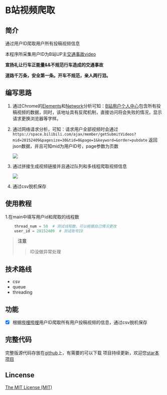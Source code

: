 # B站视频爬取

## 简介
通过用户ID爬取用户所有投稿视频信息

本程序所采集用户ID为B站UP主[交通事故video](https://space.bilibili.com/28152409/video) 

**宣扬礼让行车正能量&&不规范行车造成的交通事故**

**道路千万条，安全第一条。开车不规范，亲人两行泪。**


## 编写思路
1. 通过Chrome的[Elements](https://developers.google.com/web/tools/chrome-devtools/css/)和[Network](https://developers.google.com/web/tools/chrome-devtools/network/)分析可知：[B站用户个人中心](https://space.bilibili.com/28152409/video)包含所有投稿视频的数据，同时，该地址具有反爬机制，直接访问将会失败的情况，显示请求更换浏览器等字样。

2. 通过网络请求分析，可知：请求用户全部视频时会通过
```https://space.bilibili.com/ajax/member/getSubmitVideos?mid=28152409&pagesize=30&tid=0&page=1&keyword=&order=pubdate```
   返回json数据，并且可知mid为用户ID号，page参数为页数

   ![](./images/request_url.bmp)
   

3. 通过拼接生成视频链接并且通过队列和多线程爬取视频信息

   ![](./images/page_queue.bmp)

4. 通过csv脱机保存

   
## 使用教程
1.在main中填写用户id和爬取的线程数

```python
    thread_num = 50  # 测试线程数，可以根据自己情况更改
    user_id = 28152409  # 测试账号ID
```

>**注意**
>
>>ID没做异常处理



## 技术路线

* csv
* queue
* threading



## 功能

* [x] 根据[哔哩哔哩](https://www.bilibili.com/)用户ID爬取所有用户投稿视频的信息，通过csv脱机保存




## 完整代码
完整版源代码存放在[github](https://github.com/Bqrookie/project)上，有需要的可以下载
项目持续更新，欢迎您[star本项目](https://github.com/Bqrookie/project)

## Lincense
 [The MIT License (MIT)](http://opensource.org/licenses/MIT)

